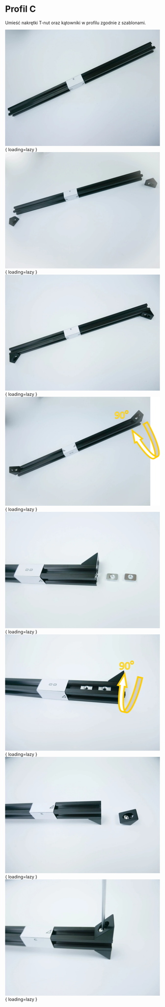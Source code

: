 # Profil C
Umieść nakrętki T-nut oraz kątowniki w profilu zgodnie z szablonami.

![Profil C](resources/step2.49.webp){ loading=lazy }
![Profil C](resources/step2.50.webp){ loading=lazy }
![Profil C](resources/step2.51.webp){ loading=lazy }
![Profil C](resources/step2.52.webp){ loading=lazy }
![Profil C](resources/step2.53.webp){ loading=lazy }
![Profil C](resources/step2.54.webp){ loading=lazy }
![Profil C](resources/step2.55.webp){ loading=lazy }
![Profil C](resources/step2.56.webp){ loading=lazy }